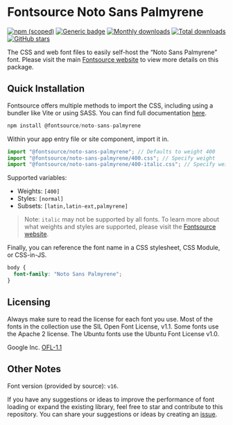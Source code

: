 # Fontsource Noto Sans Palmyrene

[![npm (scoped)](https://img.shields.io/npm/v/@fontsource/noto-sans-palmyrene?color=brightgreen)](https://www.npmjs.com/package/@fontsource/noto-sans-palmyrene) [![Generic badge](https://img.shields.io/badge/fontsource-passing-brightgreen)](https://github.com/fontsource/fontsource) [![Monthly downloads](https://badgen.net/npm/dm/@fontsource/noto-sans-palmyrene)](https://github.com/fontsource/fontsource) [![Total downloads](https://badgen.net/npm/dt/@fontsource/noto-sans-palmyrene)](https://github.com/fontsource/fontsource) [![GitHub stars](https://img.shields.io/github/stars/fontsource/fontsource.svg?style=social&label=Star)](https://github.com/fontsource/fontsource/stargazers)

The CSS and web font files to easily self-host the “Noto Sans Palmyrene” font. Please visit the main [Fontsource website](https://fontsource.org/fonts/noto-sans-palmyrene) to view more details on this package.

## Quick Installation

Fontsource offers multiple methods to import the CSS, including using a bundler like Vite or using SASS. You can find full documentation [here](https://fontsource.org/docs/getting-started/introduction).

```javascript
npm install @fontsource/noto-sans-palmyrene
```

Within your app entry file or site component, import it in.

```javascript
import "@fontsource/noto-sans-palmyrene"; // Defaults to weight 400
import "@fontsource/noto-sans-palmyrene/400.css"; // Specify weight
import "@fontsource/noto-sans-palmyrene/400-italic.css"; // Specify weight and style
```

Supported variables:
- Weights: `[400]`
- Styles: `[normal]`
- Subsets: `[latin,latin-ext,palmyrene]`

> Note: `italic` may not be supported by all fonts. To learn more about what weights and styles are supported, please visit the [Fontsource website](https://fontsource.org/fonts/noto-sans-palmyrene).

Finally, you can reference the font name in a CSS stylesheet, CSS Module, or CSS-in-JS.

```css
body {
  font-family: "Noto Sans Palmyrene";
}
```

## Licensing
Always make sure to read the license for each font you use. Most of the fonts in the collection use the SIL Open Font License, v1.1. Some fonts use the Apache 2 license. The Ubuntu fonts use the Ubuntu Font License v1.0.

Google Inc.
[OFL-1.1](http://scripts.sil.org/OFL)

## Other Notes
Font version (provided by source): `v16`.

If you have any suggestions or ideas to improve the performance of font loading or expand the existing library, feel free to star and contribute to this repository. You can share your suggestions or ideas by creating an [issue](https://github.com/fontsource/fontsource/issues).
